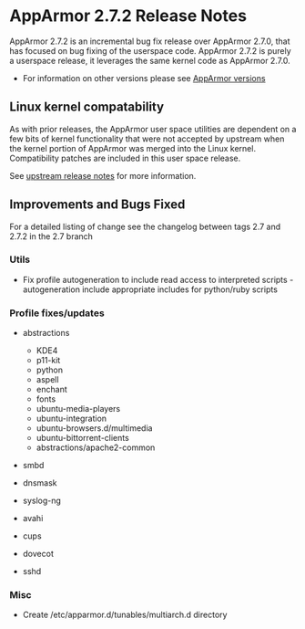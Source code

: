 AppArmor 2.7.2 Release Notes
============================

AppArmor 2.7.2 is an incremental bug fix release over AppArmor 2.7.0,
that has focused on bug fixing of the userspace code. AppArmor 2.7.2
is purely a userspace release, it leverages the same kernel code as
AppArmor 2.7.0.

-   For information on other versions please see [AppArmor versions](AppArmor_versions)

Linux kernel compatability
--------------------------

As with prior releases, the AppArmor user space utilities are dependent
on a few bits of kernel functionality that were not accepted by
upstream when the kernel portion of AppArmor was merged into the Linux
kernel. Compatibility patches are included in this user space release.

See [upstream release notes](apparmor/upstream_release_notes)
for more information.

Improvements and Bugs Fixed
---------------------------

For a detailed listing of change see the changelog between tags 2.7
and 2.7.2 in the 2.7 branch

### Utils

- Fix profile autogeneration to include read access to interpreted scripts - autogeneration include appropriate includes for python/ruby scripts

### Profile fixes/updates

- abstractions

   - KDE4
   - p11-kit
   - python
   - aspell
   - enchant
   - fonts
   - ubuntu-media-players
   - ubuntu-integration
   - ubuntu-browsers.d/multimedia
   - ubuntu-bittorrent-clients
   - abstractions/apache2-common

- smbd
- dnsmask
- syslog-ng
- avahi
- cups
- dovecot
- sshd

### Misc

- Create /etc/apparmor.d/tunables/multiarch.d directory

